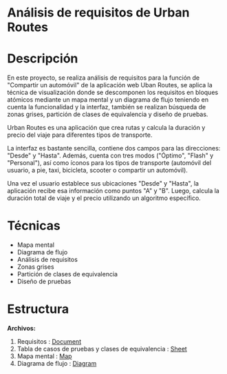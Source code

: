 # Análisis de requisitos de Urban Routes

# Descripción

En este proyecto, se realiza análisis de requisitos para la función de "Compartir un automóvil" de la aplicación web Uban Routes, se aplica la técnica de visualización donde se descomponen los requisitos en bloques atómicos mediante un mapa mental y un diagrama de flujo teniendo en cuenta la funcionalidad y la interfaz, también se realizan búsqueda de zonas grises, partición de clases de equivalencia y diseño de pruebas.
 
Urban Routes es una aplicación que crea rutas y calcula la duración y precio del viaje para diferentes tipos de transporte.

La interfaz es bastante sencilla, contiene dos campos para las direcciones: "Desde" y "Hasta". Además, cuenta con tres modos ("Óptimo", "Flash" y "Personal"), así como íconos para los tipos de transporte (automóvil del usuario, a pie, taxi, bicicleta, scooter o compartir un automóvil).

Una vez el usuario establece sus ubicaciones "Desde" y "Hasta", la aplicación recibe esa información como puntos "A" y "B". Luego, calcula la duración total de viaje y el precio utilizando un algoritmo específico.

# Técnicas

* Mapa mental
* Diagrama de flujo
* Análisis de requisitos
* Zonas grises
* Partición de clases de equivalencia
* Diseño de pruebas

# Estructura

<strong>Archivos:</strong>

1. Requisitos : [Document](https://practicum-content.s3.us-west-1.amazonaws.com/new-markets/qa-sprint-2/ESP/2_Requisitos_para_compartir_un_automvil_en_Urban_Routes.pdf)
2. Tabla de casos de pruebas y clases de equivalencia :  [Sheet](https://docs.google.com/spreadsheets/d/1gQ750J437ykJjCzmMFoJVV_cVkZhXM6B/edit?usp=sharing&ouid=105660489015748579866&rtpof=true&sd=true)
3. Mapa mental : [Map](https://drive.google.com/file/d/1Ko2J97uRsgmLiQdMJcp2g2xRbkJL6Egq/view?usp=sharing)
4. Diagrama de flujo : [Diagram](https://docs.google.com/document/d/14F75YmsE3G3nIfwtcVmH7KDWMZPrJcdn2qZ5DXkwB5o/edit?usp=sharing)

